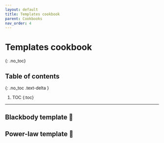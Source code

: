 ```yaml
---
layout: default
title: Templates cookbook
parent: Cookbooks
nav_order: 4
---
```


# Templates cookbook
{: .no_toc}

## Table of contents
{: .no_toc .text-delta }

1. TOC
{:toc}
---

## Blackbody template 🚧

## Power-law template 🚧
